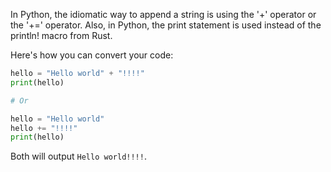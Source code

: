In Python, the idiomatic way to append a string is using the '+' operator or the '+=' operator. Also, in Python, the print statement is used instead of the println! macro from Rust.

Here's how you can convert your code:

```python
hello = "Hello world" + "!!!!"
print(hello)

# Or

hello = "Hello world"
hello += "!!!!"
print(hello)
```

Both will output `Hello world!!!!`.
